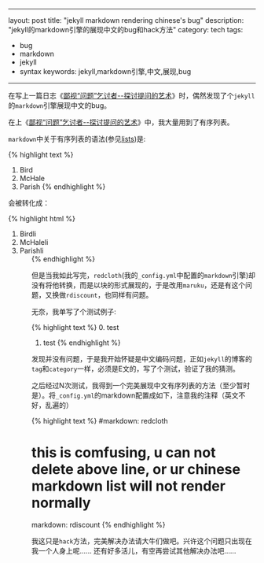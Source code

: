 
---
layout: post
title: "jekyll markdown rendering chinese's bug"
description: "jekyll的markdown引擎的展现中文的bug和hack方法"
category: tech
tags:
 - bug
 - markdown
 - jekyll
 - syntax
keywords: jekyll,markdown引擎,中文,展现,bug
---
在写上一篇日志《[鄙视“问题”乞讨者--探讨提问的艺术](http://stupig.me/blog/2012/04/12/despise-mindless-guys/)》时，偶然发现了个`jekyll`的`markdown`引擎展现中文的bug。

在上《[鄙视“问题”乞讨者--探讨提问的艺术](http://stupig.me/blog/2012/04/12/despise-mindless-guys/)》中，我大量用到了有序列表。

`markdown`中关于有序列表的语法(参见[lists](http://daringfireball.net/projects/markdown/syntax#list))是:

{% highlight text %}
1.  Bird
2.  McHale
3.  Parish
{% endhighlight %}

会被转化成：

{% highlight html %}
<ol>
  <li>Birdli
  <li>McHaleli
  <li>Parishli
<ol>
{% endhighlight %}

但是当我如此写完，`redcloth`(我的`_config.yml`中配置的`markdown`引擎)却没有将他转换，而是以块的形式展现的，于是改用`maruku`，还是有这个问题，又换做`rdiscount`，也同样有问题。

无奈，我单写了个测试例子:

{% highlight text %}
  0. test
  1. test
{% endhighlight %}

发现并没有问题，于是我开始怀疑是中文编码问题，正如`jekyll`的博客的`tag`和`category`一样，必须是E文的，写了个测试，验证了我的猜测。

之后经过N次测试，我得到一个完美展现中文有序列表的方法（至少暂时是）。将`_config.yml`的markdown配置成如下，注意我的注释（英文不好，乱遍的）

{% highlight text %}
#markdown: redcloth
# this is comfusing, u can not delete above line, or ur chinese markdown list will not render normally
markdown: rdiscount
{% endhighlight %}

我这只是`hack`方法，完美解决办法请大牛们做吧。兴许这个问题只出现在我一个人身上呢……
还有好多活儿，有空再尝试其他解决办法吧……